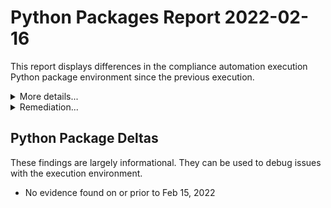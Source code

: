 

# Python Packages Report 2022-02-16

This report displays differences in the compliance automation execution Python
package environment since the previous execution.

<details>
<summary>More details...</summary>

Any **package version changes**
are largely informational.  They _can_ be used to debug why things worked
previously but aren't working today.  The compliance automation framework execution
environment depends on other of Python libraries.  These libraries can have new
releases and it's not outside the realm of possibility that a new release of a
dependency could cause a problem.  This report provides information that helps to
guard against that.  This report also checks whether the versions of the
[auditree-arboretum](https://github.com/ComplianceAsCode/auditree-arboretum),
the [auditree-framework](https://github.com/ComplianceAsCode/auditree-framework)
and the [auditree-harvest](https://github.com/ComplianceAsCode/auditree-harvest)
packages are the most recent versions available, as is the expected behavior.
</details>

<details>
<summary>Remediation...</summary>

Package version change warnings are informational but can be used in part
to debug why things worked previously but currently don't.  However, if the
`auditree-arboretum`, `auditree-framework`, or the `auditree-harvest` packages
are flagged as a **latest version violation** then that needs to be explained.
It is expected that the most recent versions of each of those packages are used
during fetcher, check and report execution.
</details>



## Python Package Deltas
These findings are largely informational.  They can be used to debug issues with
the execution environment.

* No evidence found on or prior to Feb 15, 2022